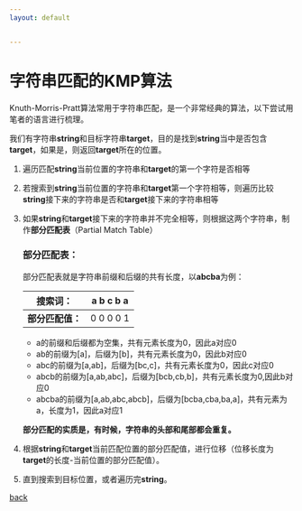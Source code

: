 ```yaml
---
layout: default


---
```


# 字符串匹配的KMP算法

Knuth-Morris-Pratt算法常用于字符串匹配，是一个非常经典的算法，以下尝试用笔者的语言进行梳理。

我们有字符串**string**和目标字符串**target**，目的是找到**string**当中是否包含**target**，如果是，则返回**target**所在的位置。

1. 遍历匹配**string**当前位置的字符串和**target**的第一个字符是否相等

2. 若搜索到**string**当前位置的字符串和**target**第一个字符相等，则遍历比较**string**接下来的字符串是否和**target**接下来的字符串相等

3. 如果**string**和**target**接下来的字符串并不完全相等，则根据这两个字符串，制作**部分匹配表**（Partial Match Table）

   ### 部分匹配表：

   部分匹配表就是字符串前缀和后缀的共有长度，以**abcba**为例：

   | 搜索词：         | a b c b a |
   | ---------------- | --------- |
   | **部分匹配值：** | 0 0 0 0 1 |

   - a的前缀和后缀都为空集，共有元素长度为0，因此a对应0
   - ab的前缀为[a]，后缀为[b]，共有元素长度为0，因此b对应0
   - abc的前缀为[a,ab]，后缀为[bc,c]，共有元素长度为0，因此c对应0
   - abcb的前缀为[a,ab,abc]，后缀为[bcb,cb,b]，共有元素长度为0,因此b对应0
   - abcba的前缀为[a,ab,abc,abcb]，后缀为[bcba,cba,ba,a]，共有元素为a，长度为1，因此a对应1

   **部分匹配的实质是，有时候，字符串的头部和尾部都会重复。**

4. 根据**string**和**target**当前匹配位置的部分匹配值，进行位移（位移长度为**target**的长度-当前位置的部分匹配值）。

5. 直到搜索到目标位置，或者遍历完**string**。

[back](../)

